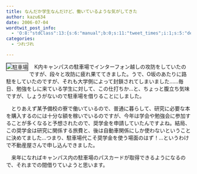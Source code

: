 ```yaml
---
title: なんだか学生なんだけど、働いているような気がしてきた
author: kazu634
date: 2006-07-04
wordtwit_post_info:
  - 'O:8:"stdClass":13:{s:6:"manual";b:0;s:11:"tweet_times";i:1;s:5:"delay";i:0;s:7:"enabled";i:1;s:10:"separation";s:2:"60";s:7:"version";s:3:"3.7";s:14:"tweet_template";b:0;s:6:"status";i:2;s:6:"result";a:0:{}s:13:"tweet_counter";i:2;s:13:"tweet_log_ids";a:1:{i:0;i:2425;}s:9:"hash_tags";a:0:{}s:8:"accounts";a:1:{i:0;s:7:"kazu634";}}'
categories:
  - つれづれ

---
```

<div class="section">
<p>
<a href="http://chizumado.jp/view?position_id=359611" onclick="__gaTracker('send', 'event', 'outbound-article', 'http://chizumado.jp/view?position_id=359611', '');" target="_blank"><img alt="駐車場" align="left" src="http://chizumado.jp/RasterMap?position_id=359611" border="1" /></a>
</p></p> 
  
<p>
    　K内キャンパスの駐車場でインターフォン越しの攻防をしていたのですが、段々と攻防に疲れ果ててきました。うで、O坂のあたりに路駐をしていたのですが、それも大学側によって封鎖されてしまいました……毎日、勉強をしに来ている学生に対して、この仕打ちか…と、ちょっと腹立ち気味ですが、しょうがないので駐車場を借りることにしました。
</p></p> 
  
<p>
    　とりあえず某予備校の寮で働いているので、普通に暮らして、研究に必要な本を購入するのには十分な額を稼いでいるのですが、今年は学会や勉強会に参加することが多くなると予想されたので、奨学金を申請していたんですよね。結局、この奨学金は研究に関係する旅費と、後は自動車関係にしか使わないということに決めてました…つまり、駐車場代こそ奨学金を使う場面のはず！…というわけで不動産屋さんで申し込んできました。
</p></p> 
  
<p>
    　来年になればキャンパス内の駐車場のパスカードが取得できるようになるので、それまでの間借りていようと思います。
</p>
</div>
